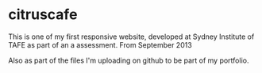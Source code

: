 # citruscafe
This is one of my first responsive website, developed at Sydney Institute of TAFE as part of an a assessment.
From September 2013

Also as part of the files I'm uploading on github to be part of my portfolio.
